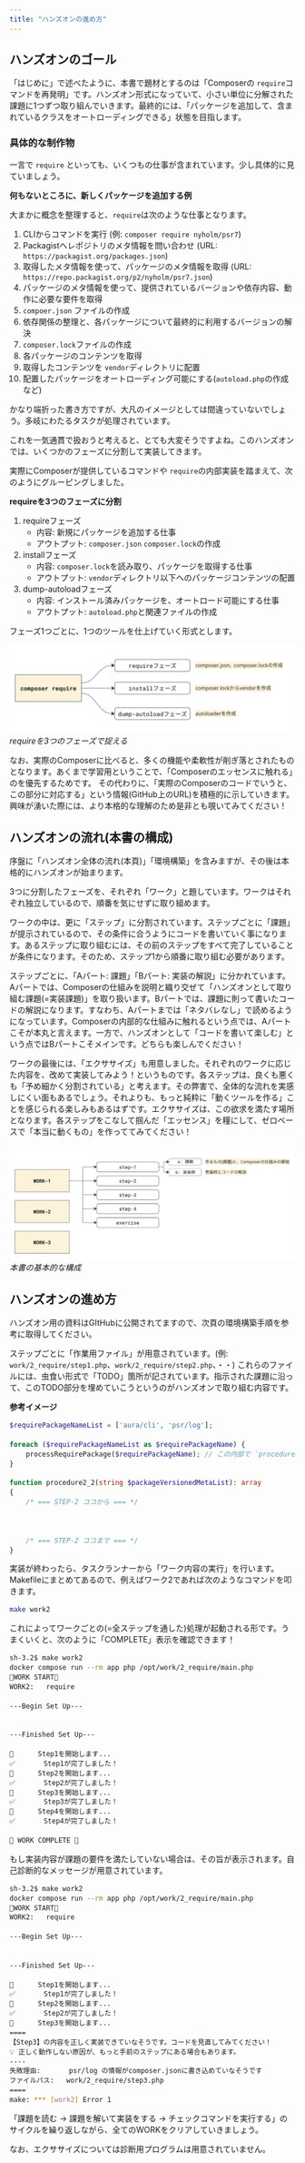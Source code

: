 ```yaml
---
title: "ハンズオンの進め方"
---
```


## ハンズオンのゴール

「はじめに」で述べたように、本書で題材とするのは「Composerの `require`コマンドを再発明」です。ハンズオン形式になっていて、小さい単位に分解された課題に1つずつ取り組んでいきます。最終的には、「パッケージを追加して、含まれているクラスをオートローディングできる」状態を目指します。

### 具体的な制作物

一言で `require` といっても、いくつもの仕事が含まれています。少し具体的に見ていましょう。

**何もないところに、新しくパッケージを追加する例**

大まかに概念を整理すると、`require`は次のような仕事となります。

1. CLIからコマンドを実行 (例: `composer require nyholm/psr7`)
2. Packagistへレポジトリのメタ情報を問い合わせ (URL: `https://packagist.org/packages.json`)
3. 取得したメタ情報を使って、パッケージのメタ情報を取得 (URL: `https://repo.packagist.org/p2/nyholm/psr7.json`)
4. パッケージのメタ情報を使って、提供されているバージョンや依存内容、動作に必要な要件を取得
5. `compoer.json` ファイルの作成
6. 依存関係の整理と、各パッケージについて最終的に利用するバージョンの解決
7. `composer.lock`ファイルの作成
8. 各パッケージのコンテンツを取得
9. 取得したコンテンツを `vendor`ディレクトリに配置
10. 配置したパッケージをオートローディング可能にする(`autoload.php`の作成など)

かなり端折った書き方ですが、大凡のイメージとしては間違っていないでしょう。多岐にわたるタスクが処理されています。

これを一気通貫で扱おうと考えると、とても大変そうですよね。このハンズオンでは、いくつかのフェーズに分割して実装してきます。

実際にComposerが提供しているコマンドや `require`の内部実装を踏まえて、次のようにグルーピングしました。

**requireを3つのフェーズに分割**

1. requireフェーズ
   - 内容: 新規にパッケージを追加する仕事
   - アウトプット: `composer.json` `composer.lock`の作成
2. installフェーズ
   - 内容: `composer.lock`を読み取り、パッケージを取得する仕事
   - アウトプット: `vendor`ディレクトリ以下へのパッケージコンテンツの配置
3. dump-autoloadフェーズ
   - 内容: インストール済みパッケージを、オートロード可能にする仕事
   - アウトプット: `autoload.php`と関連ファイルの作成

フェーズ1つごとに、1つのツールを仕上げていく形式とします。

![](/images/1_about_handson/1/separate-tasks.png)
*requireを3つのフェーズで捉える*

なお、実際のComposerに比べると、多くの機能や柔軟性が削ぎ落とされたものとなります。あくまで学習用ということで、「Composerのエッセンスに触れる」のを優先するためです。
その代わりに、「実際のComposerのコードでいうと、この部分に対応する」という情報(GitHub上のURL)を積極的に示していきます。興味が湧いた際には、より本格的な理解のため是非とも覗いてみてください！

## ハンズオンの流れ(本書の構成)

序盤に「ハンズオン全体の流れ(本頁)」「環境構築」を含みますが、その後は本格的にハンズオンが始まります。

3つに分割したフェーズを、それぞれ「ワーク」と題しています。ワークはそれぞれ独立しているので、順番を気にせずに取り組めます。

ワークの中は、更に「ステップ」に分割されています。ステップごとに「課題」が提示されているので、その条件に合うようにコードを書いていく事になります。あるステップに取り組むには、その前のステップをすべて完了していることが条件になります。そのため、ステップ1から順番に取り組む必要があります。

ステップごとに、「Aパート: 課題」「Bパート: 実装の解説」に分かれています。
Aパートでは、Composerの仕組みを説明と織り交ぜて「ハンズオンとして取り組む課題(=実装課題)」を取り扱います。Bパートでは、課題に則って書いたコードの解説になります。すなわち、Aパートまでは「ネタバレなし」で読めるようになっています。Composerの内部的な仕組みに触れるという点では、Aパートこそが本丸と言えます。一方で、ハンズオンとして「コードを書いて楽しむ」という点ではBパートこそメインです。どちらも楽しんでください！

ワークの最後には、「エクササイズ」も用意しました。それぞれのワークに応じた内容を、改めて実装してみよう！というものです。各ステップは、良くも悪くも「予め細かく分割されている」と考えます。その弊害で、全体的な流れを実感しにくい面もあるでしょう。それよりも、もっと純粋に「動くツールを作る」ことを感じられる楽しみもあるはずです。エクササイズは、この欲求を満たす場所となります。各ステップをこなして掴んだ「エッセンス」を糧にして、ゼロベースで「本当に動くもの」を作っててみてください！

![](/images/1_about_handson/1/outline.png)
*本書の基本的な構成*

## ハンズオンの進め方

ハンズオン用の資料はGItHubに公開されてますので、次頁の環境構築手順を参考に取得してください。

ステップごとに「作業用ファイル」が用意されています。(例: `work/2_require/step1.php`、`work/2_require/step2.php`、・・)
これらのファイルには、虫食い形式で「TODO」箇所が記されています。指示された課題に沿って、このTODO部分を埋めていこうというのがハンズオンで取り組む内容です。

**参考イメージ**

```php
$requirePackageNameList = ['aura/cli', 'psr/log'];

foreach ($requirePackageNameList as $requirePackageName) {
    processRequirePackage($requirePackageName); // この内部で `procedure2_2` が呼ばれます
}

function procedure2_2(string $packageVersionedMetaList): array
{
    /* === STEP-2 ココから === */
    
    
    
    /* === STEP-2 ココまで === */
}
```

実装が終わったら、タスクランナーから「ワーク内容の実行」を行います。Makefileにまとめてあるので、例えばワーク2であれば次のようなコマンドを叩きます。

```sh
make work2
```

これによってワークごとの(=全ステップを通した)処理が起動される形です。うまくいくと、次のように「COMPLETE」表示を確認できます！

```sh
sh-3.2$ make work2
docker compose run --rm app php /opt/work/2_require/main.php
🐘WORK START🐘
WORK2:   require

---Begin Set Up---


---Finished Set Up---

🤾      Step1を開始します...
✅       Step1が完了しました！
🤾      Step2を開始します...
✅       Step2が完了しました！
🤾      Step3を開始します...
✅       Step3が完了しました！
🤾      Step4を開始します...
✅       Step4が完了しました！

💯 WORK COMPLETE 💯

```

もし実装内容が課題の要件を満たしていない場合は、その旨が表示されます。自己診断的なメッセージが用意されています。

```sh
sh-3.2$ make work2
docker compose run --rm app php /opt/work/2_require/main.php
🐘WORK START🐘
WORK2:   require

---Begin Set Up---


---Finished Set Up---

🤾      Step1を開始します...
✅       Step1が完了しました！
🤾      Step2を開始します...
✅       Step2が完了しました！
🤾      Step3を開始します...
====
【Step3】の内容を正しく実装できていなそうです。コードを見直してみてください！
💡 正しく動作しない原因が、もっと手前のステップにある場合もあります。
----
失敗理由:       psr/log の情報がcomposer.jsonに書き込めていなそうです
ファイルパス:   work/2_require/step3.php
====
make: *** [work2] Error 1
```

「課題を読む → 課題を解いて実装をする → チェックコマンドを実行する」のサイクルを繰り返しながら、全てのWORKをクリアしていきましょう。

なお、エクササイズについては診断用プログラムは用意されていません。